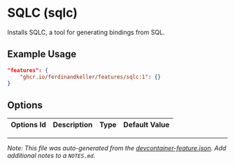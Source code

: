 
# SQLC (sqlc)

Installs SQLC, a tool for generating bindings from SQL.

## Example Usage

```json
"features": {
    "ghcr.io/ferdinandkeller/features/sqlc:1": {}
}
```

## Options

| Options Id | Description | Type | Default Value |
|-----|-----|-----|-----|




---

_Note: This file was auto-generated from the [devcontainer-feature.json](https://github.com/ferdinandkeller/features/blob/main/src/sqlc/devcontainer-feature.json).  Add additional notes to a `NOTES.md`._
